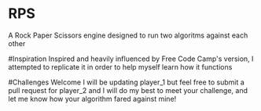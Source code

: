 # RPS
A Rock Paper Scissors engine designed to run two algoritms against each other

#Inspiration
Inspired and heavily influenced by Free Code Camp's version, I attempted to replicate it in order to help myself learn how it functions

#Challenges Welcome
I will be updating player_1 but feel free to submit a pull request for player_2 and I will do my best to meet your challenge, and let me know how your algorithm fared against mine!
